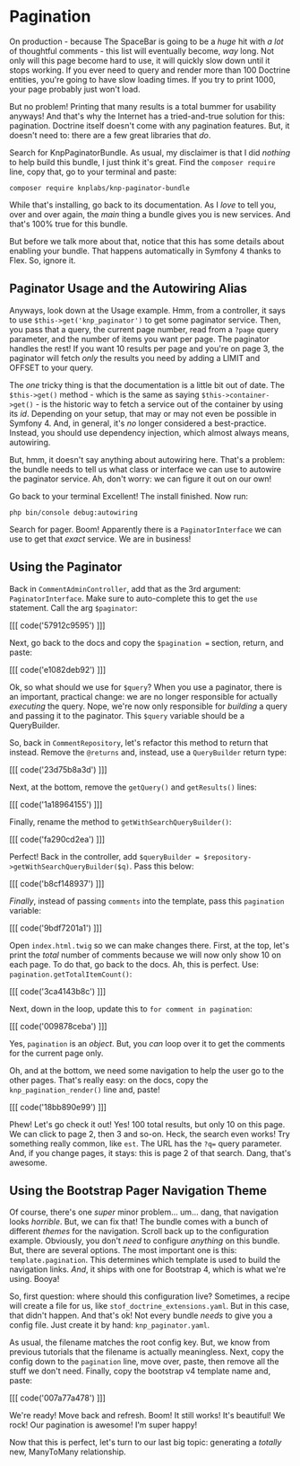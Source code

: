 # Pagination

On production - because The SpaceBar is going to be a *huge* hit with *a lot*
of thoughtful comments - this list will eventually become, *way* long. Not only
will this page become hard to use, it will quickly slow down until it stops working.
If you ever need to query and render more than 100 Doctrine entities, you're going
to have slow loading times. If you try to print 1000, your page probably just won't load.

But no problem! Printing that many results is a total bummer for usability anyways!
And that's why the Internet has a tried-and-true solution for this: pagination.
Doctrine itself doesn't come with any pagination features. But, it doesn't need
to: there are a few great libraries that *do*.

Search for KnpPaginatorBundle. As usual, my disclaimer is that I did *nothing*
to help build this bundle, I just think it's great. Find the `composer require`
line, copy that, go to your terminal and paste:

```terminal
composer require knplabs/knp-paginator-bundle
```

While that's installing, go back to its documentation. As I *love* to tell you,
over and over again, the *main* thing a bundle gives you is new services. And
that's 100% true for this bundle.

But before we talk more about that, notice that this has some details about enabling
your bundle. That happens automatically in Symfony 4 thanks to Flex. So, ignore
it.

## Paginator Usage and the Autowiring Alias

Anyways, look down at the Usage example. Hmm, from a controller, it says to use
`$this->get('knp_paginator')` to get some paginator service. Then, you pass that
a query, the current page number, read from a `?page` query parameter, and the
number of items you want per page. The paginator handles the rest! If you want 10
results per page and you're on page 3, the paginator will fetch *only* the
results you need by adding a LIMIT and OFFSET to your query.

The *one* tricky thing is that the documentation is a little bit out of date. The
`$this->get()` method - which is the same as saying `$this->container->get()` - is
the historic way to fetch a service out of the container by using its *id*. Depending
on your setup, that may or may not even be possible in Symfony 4. And, in general,
it's *no* longer considered a best-practice. Instead, you should use dependency
injection, which almost always means, autowiring.

But, hmm, it doesn't say anything about autowiring here. That's a problem: the
bundle needs to tell us what class or interface we can use to autowire the
paginator service. Ah, don't worry: we can figure it out on our own!

Go back to your terminal Excellent! The install finished. Now run:

```terminal
php bin/console debug:autowiring
```

Search for pager. Boom! Apparently there is a `PaginatorInterface` we can use to
get that *exact* service. We are in business!

## Using the Paginator

Back in `CommentAdminController`, add that as the 3rd argument: `PaginatorInterface`.
Make sure to auto-complete this to get the `use` statement. Call the arg `$paginator`:

[[[ code('57912c9595') ]]]

Next, go back to the docs and copy the `$pagination =` section, return, and paste:

[[[ code('e1082deb92') ]]]

Ok, so what should we use for `$query`? When you use a paginator, there is an important,
practical change: we are no longer responsible for actually *executing* the query.
Nope, we're now only responsible for *building* a query and passing it to the paginator.
This `$query` variable should be a QueryBuilder.

So, back in `CommentRepository`, let's refactor this method to return that instead.
Remove the `@returns` and, instead, use a `QueryBuilder` return type:

[[[ code('23d75b8a3d') ]]]

Next, at the bottom, remove the `getQuery()` and `getResults()` lines:

[[[ code('1a18964155') ]]]

Finally, rename the method to `getWithSearchQueryBuilder()`:

[[[ code('fa290cd2ea') ]]]

Perfect! Back in the controller, add
`$queryBuilder = $repository->getWithSearchQueryBuilder($q)`. Pass this below:

[[[ code('b8cf148937') ]]]

*Finally*, instead of passing `comments` into the template, pass this `pagination`
variable:

[[[ code('9bdf7201a1') ]]]

Open `index.html.twig` so we can make changes there. First, at the top, let's print
the *total* number of comments because we will now only show 10 on each page. To do
that, go back to the docs. Ah, this is perfect. Use: `pagination.getTotalItemCount()`:

[[[ code('3ca4143b8c') ]]]

Next, down in the loop, update this to `for comment in pagination`:

[[[ code('009878ceba') ]]]

Yes, `pagination` is an *object*. But, you *can* loop over it to get the comments
for the current page only.

Oh, and at the bottom, we need some navigation to help the user go to the other
pages. That's really easy: on the docs, copy the `knp_pagination_render()` line
and, paste!

[[[ code('18bb890e99') ]]]

Phew! Let's go check it out! Yes! 100 total results, but only 10 on this page. We
can click to page 2, then 3 and so-on. Heck, the search even works! Try something
really common, like `est`. The URL has the `?q=` query parameter. And, if you change
pages, it stays: this is page 2 of that search. Dang, that's awesome.

## Using the Bootstrap Pager Navigation Theme

Of course, there's one *super* minor problem... um... dang, that navigation looks
*horrible*. But, we can fix that! The bundle comes with a bunch of different
*themes* for the navigation. Scroll back up to the configuration example. Obviously,
you don't *need* to configure *anything* on this bundle. But, there are several
options. The most important one is this: `template.pagination`. This determines
which template is used to build the navigation links. *And*, it ships with one
for Bootstrap 4, which is what we're using. Booya!

So, first question: where should this configuration live? Sometimes, a recipe will
create a file for us, like `stof_doctrine_extensions.yaml`. But in this case, that
didn't happen. And that's ok! Not every bundle *needs* to give you a config file.
Just create it by hand: `knp_paginator.yaml`.

As usual, the filename matches the root config key. But, we know from previous
tutorials that the filename is actually meaningless. Next, copy the config down
to the `pagination` line, move over, paste, then remove all the stuff we don't
need. Finally, copy the bootstrap v4 template name and, paste:

[[[ code('007a77a478') ]]]

We're ready! Move back and refresh. Boom! It still works! It's beautiful! We
rock! Our pagination is awesome! I'm super happy!

Now that this is perfect, let's turn to our last big topic: generating a *totally* new,
ManyToMany relationship.
